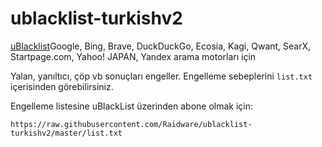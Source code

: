 # ublacklist-turkishv2

[uBlacklist](https://github.com/iorate/uBlacklist/)Google, Bing, Brave, DuckDuckGo, Ecosia, Kagi, Qwant, SearX, Startpage.com, Yahoo! JAPAN, Yandex arama motorları için

Yalan, yanıltıcı, çöp vb sonuçları engeller. Engelleme sebeplerini `list.txt` içerisinden görebilirsiniz.

Engelleme listesine uBlackList üzerinden abone olmak için:
```
https://raw.githubusercontent.com/Raidware/ublacklist-turkishv2/master/list.txt
```

